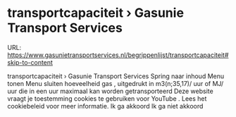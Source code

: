 # transportcapaciteit › Gasunie Transport Services

URL: https://www.gasunietransportservices.nl/begrippenlijst/transportcapaciteit#skip-to-content

transportcapaciteit › Gasunie Transport Services
Spring naar inhoud
Menu tonen
Menu sluiten
hoeveelheid
gas
, uitgedrukt in m3(n;35,17)/
uur
of MJ/
uur
die in een
uur
maximaal kan worden getransporteerd
Deze website vraagt je toestemming cookies te gebruiken voor
YouTube
. Lees het
cookiebeleid
voor meer informatie.
Ik ga akkoord
Ik ga niet akkoord